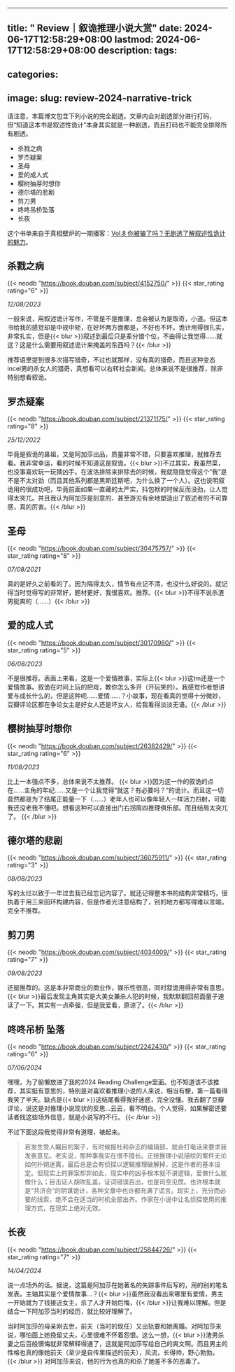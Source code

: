 




---
title: " Review｜叙诡推理小说大赏"
date: 2024-06-17T12:58:29+08:00
lastmod: 2024-06-17T12:58:29+08:00
description: 
tags:
-
categories:
- 
image: 
slug: review-2024-narrative-trick
---




请注意，本篇博文包含下列小说的完全剧透。文章内会对剧透部分进行打码，但“知道这本书是叙述性诡计”本身其实就是一种剧透，而且打码也不能完全排除所有剧透。

- 杀戮之病
- 罗杰疑案
- 圣母
- 爱的成人式
- 樱树抽芽时想你
- 德尔塔的悲剧
- 剪刀男
- 咚咚吊桥坠落
- 长夜

这个书单来自于真相壁炉的一期播客：[Vol.8 你被骗了吗？无剧透了解叙述性诡计的魅力](https://castro.fm/episode/3AgL39)。

## 杀戮之病
{{< neodb "https://book.douban.com/subject/4152750/" >}}
{{< star_rating rating="6" >}}

*12/08/2023*

一般来说，用叙述诡计写作，不管是不是推理，总会被认为是取奇，小道。但这本书给我的感觉却是中规中矩，在好坏两方面都是，不好也不坏。诡计用得很扎实，非常扎实，但是{{< blur >}}叙述到最后只是辈分错个位，不由得让我觉得……就这？这是什么需要用叙述诡计来掩盖的东西吗？{{< /blur >}}

推荐语里提到很多次描写猎奇，不过也就那样，没有真的猎奇。而且这种变态incel男的杀女人的猎奇，真想看可以右转社会新闻。总体来说不是很推荐，除非特别想看叙诡。

## 罗杰疑案
{{< neodb "https://book.douban.com/subject/21371175/" >}}
{{< star_rating rating="8" >}}

*25/12/2022*

毕竟是叙诡的鼻祖，又是阿加莎出品，质量非常不错，只要喜欢推理，就推荐去看。我非常幸运，看的时候不知道这是叙诡。{{< blur >}}不过其实，我虽然菜，也没事喜欢玩一玩猜凶手。在波洛排除来排除去的时候，我就隐隐觉得这个“我”是不是不太对劲（而且其他系列都是黑斯廷斯吧，为什么换了一个人）。这也说明叙诡用的很成功吧，毕竟前面如果一直藏的太严实，抖包袱的时候反而没劲，让人觉得太突兀。并且我认为阿加莎是刻意的、甚至游刃有余地塑造出了叙述者的不可靠感，真的厉害。{{< /blur >}}

## 圣母
{{< neodb "https://book.douban.com/subject/30475757/" >}}
{{< star_rating rating="8" >}}

*07/08/2021*

真的是好久之前看的了。因为隔得太久，情节有点记不清，也没什么好说的。就记得当时觉得写的非常好，题材更好，我很喜欢。推荐。{{< blur >}}不得不说杀渣男挺爽的（……）{{< /blur >}}

## 爱的成人式
{{< neodb "https://book.douban.com/subject/30170980/" >}}
{{< star_rating rating="5" >}}

*06/08/2023*

不是很推荐。表面上来看，这是一个爱情故事，实际上{{< blur >}}这tm还是一个爱情故事。叙诡在时间上玩的把戏，教你怎么多开（开玩笑的）。我感觉作者想讲爱与成长什么的，但是这种呃……爱情……？小故事，现在看真的觉得十分微妙，豆瓣评论区都在争论女主是好女人还是坏女人，给我看得淡淡无语。{{< /blur >}}

## 樱树抽芽时想你
{{< neodb "https://book.douban.com/subject/26382429/" >}}
{{< star_rating rating="6" >}}

*11/08/2023*

比上一本强点不多，总体来说不太推荐。
{{< blur >}}因为这一作的叙诡的点在……主角的年纪……又是一个让我觉得“就这？有必要吗？”的诡计。而且这一切竟然都是为了结尾正能量一下（……）老年人也可以像年轻人一样活力四射，可能我还没老我不懂吧。想看这种可以直接出门右拐周四推理俱乐部。而且结局太突兀了。 {{< /blur >}}

## 德尔塔的悲剧
{{< neodb "https://book.douban.com/subject/36075911/" >}}
{{< star_rating rating="3" >}}

*08/08/2023*

写的太烂以致于一年过去我已经忘记内容了。就还记得整本书的结构非常精巧，很执着于用三来回环构建内容，但是作者光注意结构了，别的地方都写得难以言喻。完全不推荐。

## 剪刀男
{{< neodb "https://book.douban.com/subject/4034009/" >}}
{{< star_rating rating="7" >}}

*09/08/2023*

还挺推荐的。这是本非常商业的商业作，娱乐性很高，同时叙诡用得非常有意思。{{< blur >}}最后发现主角其实是大美女兼杀人犯的时候，我默默翻回前面量子速读了一下。其实有一点牵强，但是我爱看，原谅了。{{< /blur >}}

## 咚咚吊桥 坠落
{{< neodb "https://book.douban.com/subject/2242430/" >}}
{{< star_rating rating="6" >}}

*07/06/2024*

嘿嘿，为了偷懒放进了我的2024 Reading Challenge里面。也不知道该不该推荐，其实挺有意思的，特别是对喜欢看推理小说的人来说，相当有梗，第一篇看得我笑了半天。缺点是{{< blur >}}这结尾看得我好迷惑，完全没懂。我去翻了豆瓣评论，说这是对推理小说现状的反思…云云，看不明白。个人觉得，如果解密还要读者找这些场外信息，就是小说写的不行。 {{< /blur >}}

不过下面这段我觉得非常有道理，裱起来。
>若发生受人瞩目的案子，有时候报社和杂志的编辑部，就会打电话来要求我发表意见。老实说，那种事我实在很不擅长。正统推理小说描绘的案件无论如何扑朔迷离，最后总是会有侦探以逻辑推理破解掉，这是作者的基本设定。但现实上的罪案却非如此，现实中的凶手根本就不讲逻辑，爱做什么就做什么；目击证人胡吹乱盖，证词错误百出，也是司空见惯。也许根本就是“共济会”的阴谋诡计，各种文章中也许都充满了谎言。现实上，充分而必要的线索，绝不会在适当的时机全部出齐。作家在小说中让名侦探使用的推理方式，在现实上绝对无效。

## 长夜
{{< neodb "https://book.douban.com/subject/25844726/" >}}
{{< star_rating rating="7" >}}

*14/04/2024*

说一点场外的话。据说，这篇是阿加莎在她著名的失踪事件后写的，用的别的笔名发表。主轴其实是个爱情故事…？{{< blur >}}虽然我没看出来哪里有爱情，男主一开始就为了钱接近女主，杀了人才开始后悔，{{< /blur >}}让我难以理解。但是结合一下阿加莎当时的经历，就比较好理解了。

当时阿加莎的母亲刚去世，前夫（当时的现任）又出轨要和她离婚。对阿加莎来说，哪怕面上她挽留丈夫，心里很难不怀着怨恨。这么一想，{{< blur >}}渣男杀妻之后百般懊悔就非常解释得通了，这就是阿加莎写给自己的爽文啊。而且男主的性格也真的像她前夫（至少是自传里描述的前夫），风流，长得帅，野心勃勃。{{< /blur >}} 对阿加莎来说，他的行为也真的和杀了她差不多的恶毒了。


